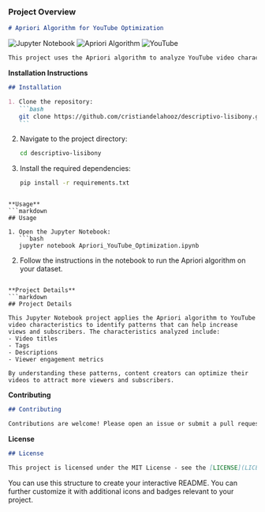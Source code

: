 ### **Project Overview**

```markdown
# Apriori Algorithm for YouTube Optimization
```

![Jupyter Notebook](https://img.shields.io/badge/Jupyter-Notebook-orange?style=flat&logo=jupyter)
![Apriori Algorithm](https://img.shields.io/badge/Algorithm-Apriori-blue?style=flat)
![YouTube](https://img.shields.io/badge/YouTube-Optimization-red?style=flat&logo=youtube)

```markdown
This project uses the Apriori algorithm to analyze YouTube video characteristics and derive insights for increasing views and subscribers.
```

**Installation Instructions**

````markdown
## Installation

1. Clone the repository:
   ```bash
   git clone https://github.com/cristiandelahooz/descriptivo-lisibony.git
   ```
````

2. Navigate to the project directory:

   ```bash
   cd descriptivo-lisibony
   ```

3. Install the required dependencies:
   ```bash
   pip install -r requirements.txt
   ```

````

**Usage**
```markdown
## Usage

1. Open the Jupyter Notebook:
   ```bash
   jupyter notebook Apriori_YouTube_Optimization.ipynb
````

2. Follow the instructions in the notebook to run the Apriori algorithm on your dataset.

````

**Project Details**
```markdown
## Project Details

This Jupyter Notebook project applies the Apriori algorithm to YouTube video characteristics to identify patterns that can help increase views and subscribers. The characteristics analyzed include:
- Video titles
- Tags
- Descriptions
- Viewer engagement metrics

By understanding these patterns, content creators can optimize their videos to attract more viewers and subscribers.
````

**Contributing**

```markdown
## Contributing

Contributions are welcome! Please open an issue or submit a pull request for any improvements or additional features.
```

**License**

```markdown
## License

This project is licensed under the MIT License - see the [LICENSE](LICENSE) file for details.
```

You can use this structure to create your interactive README. You can further customize it with additional icons and badges relevant to your project.
